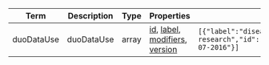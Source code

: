 |Term | Description | Type | Properties | Example | Enum|
| ---| ---| ---| ---| ---| --- |
| duoDataUse | duoDataUse | array | [id](./id.md), [label](./label.md), [modifiers](./modifiers.md), [version](./version.md) | `[{"label":"disease specific research","id":"DUO:0000007","version":"17-07-2016"}]` | NA|
